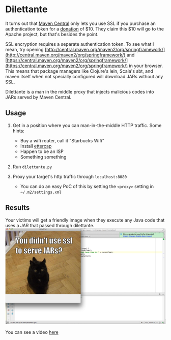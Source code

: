 # Dilettante

It turns out that [Maven Central](http://search.maven.org/) only lets you use SSL if you purchase an authentication token for a [donation](http://www.sonatype.com/clm/secure-access-to-central) of $10. They claim this $10 will go to the Apache project, but that's besides the point.

SSL encryption requires a separate authentication token. To see what I mean, try opening  [http://central.maven.org/maven2/org/springframework/](http://central.maven.org/maven2/org/springframework/) and [https://central.maven.org/maven2/org/springframework/](https://central.maven.org/maven2/org/springframework/) in your browser. This means that package managers like Clojure's lein, Scala's sbt, and maven itself when not specially configured will download JARs without any SSL. 

Dilettante is a man in the middle proxy that injects malicious codes into JARs served by Maven Central.

## Usage


1. Get in a position where you can man-in-the-middle HTTP traffic. Some hints:
   - Buy a wifi router, call it "Starbucks Wifi"
   - Install [ettercap](https://ettercap.github.io/ettercap/)
   - Happen to be an ISP
   - Something something 

2. Run `dilettante.py`
3. Proxy your target's http traffic through `localhost:8080`
   - You can do an easy PoC of this by setting the `<proxy>` setting in `~/.m2/settings.xml`

## Results
Your victims will get a friendly image when they execute any Java code that uses a JAR that passed through dilettante.
![screenshot](media/screen.png)

You can see a video [here](media/screencast.mov)
